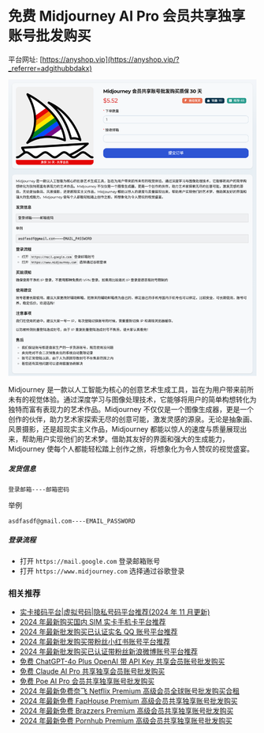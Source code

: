 # 免费 Midjourney AI Pro 会员共享独享账号批发购买

平台网址: [https://anyshop.vip](https://anyshop.vip/?_referrer=adgithubbdakx)

![anyshop-midjourney](anyshop-midjourney.png)

Midjourney 是一款以人工智能为核心的创意艺术生成工具，旨在为用户带来前所未有的视觉体验。通过深度学习与图像处理技术，它能够将用户的简单构想转化为独特而富有表现力的艺术作品。Midjourney 不仅仅是一个图像生成器，更是一个创作的伙伴，助力艺术家探索无尽的创意可能，激发灵感的源泉。无论是抽象画、风景摄影，还是超现实主义作品，Midjourney 都能以惊人的速度与质量展现出来，帮助用户实现他们的艺术梦。借助其友好的界面和强大的生成能力，Midjourney 使每个人都能轻松踏上创作之旅，将想象化为令人赞叹的视觉盛宴。

##### 发货信息

```
登录邮箱----邮箱密码
```

举例

```
asdfasdf@gmail.com----EMAIL_PASSWORD
```

##### 登录流程

- 打开 `https://mail.google.com` 登录邮箱账号
- 打开 `https://www.midjourney.com` 选择通过谷歌登录

### 相关推荐

- [实卡接码平台|虚拟号码|隐私号码平台推荐(2024 年 11 月更新)](https://github.com/bdakx/top-sms-platforms)
- [2024 年最新购买国内 SIM 实卡手机卡平台推荐](https://github.com/bdakx/top-cn-sim-card)
- [2024 年最新批发购买已认证实名 QQ 账号平台推荐](https://github.com/bdakx/top-qq)
- [2024 年最新批发购买带粉丝小红书账号平台推荐](https://github.com/bdakx/top-xiaohongshu)
- [2024 年最新批发购买已认证带粉丝新浪微博账号平台推荐](https://github.com/bdakx/top-weibo)
- [免费 ChatGPT-4o Plus OpenAI 带 API Key 共享会员账号批发购买](https://github.com/bdakx/free-chatgpt-plus02)
- [免费 Claude AI Pro 共享独享会员账号批发购买](https://github.com/bdakx/free-claude-ai-pro02)
- [免费 Poe AI Pro 会员共享独享账号批发购买](https://github.com/bdakx/free-poe-ai-pro02)
- [2024 年最新免费奈飞 Netflix Premium 高级会员全球账号批发购买合租](https://github.com/bdakx/free-netflix-accounts)
- [2024 年最新免费 FapHouse Premium 高级会员共享独享账号批发购买](https://github.com/bdakx/free-faphouse-accounts)
- [2024 年最新免费 Brazzers Premium 高级会员共享独享账号批发购买](https://github.com/bdakx/free-brazzers-accounts)
- [2024 年最新免费 Pornhub Premium 高级会员共享独享账号批发购买](https://github.com/bdakx/free-pornhub-accounts)
